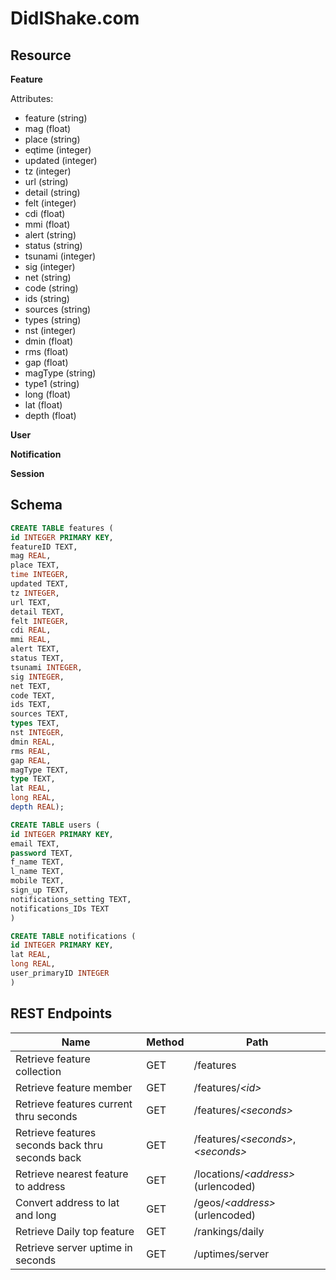 # DidIShake.com

## Resource

**Feature**

Attributes:
* feature (string)
* mag (float)
* place (string)
* eqtime (integer)
* updated (integer)
* tz (integer)
* url (string)
* detail (string)
* felt (integer)
* cdi (float)
* mmi (float)
* alert (string)
* status (string)
* tsunami (integer)
* sig (integer)
* net (string)
* code (string)
* ids (string)
* sources (string)
* types (string)
* nst (integer)
* dmin (float)
* rms (float)
* gap (float)
* magType (string)
* type1 (string)
* long (float)
* lat (float)
* depth (float)

**User**

**Notification**

**Session**

## Schema

```sql
CREATE TABLE features (
id INTEGER PRIMARY KEY, 
featureID TEXT, 
mag REAL, 
place TEXT, 
time INTEGER, 
updated TEXT, 
tz INTEGER, 
url TEXT, 
detail TEXT, 
felt INTEGER, 
cdi REAL, 
mmi REAL, 
alert TEXT, 
status TEXT, 
tsunami INTEGER, 
sig INTEGER, 
net TEXT, 
code TEXT, 
ids TEXT, 
sources TEXT, 
types TEXT, 
nst INTEGER, 
dmin REAL, 
rms REAL, 
gap REAL, 
magType TEXT, 
type TEXT, 
lat REAL, 
long REAL, 
depth REAL);
```

```sql
CREATE TABLE users (
id INTEGER PRIMARY KEY,
email TEXT,
password TEXT,
f_name TEXT,
l_name TEXT,
mobile TEXT,
sign_up TEXT,
notifications_setting TEXT,
notifications_IDs TEXT
)
```

```sql
CREATE TABLE notifications (
id INTEGER PRIMARY KEY,
lat REAL,
long REAL,
user_primaryID INTEGER
)
```

## REST Endpoints

Name					                            | Method| Path
----------------------------------------------------|-------|---------------
Retrieve feature collection		                    | GET	| /features
Retrieve feature member                             | GET   | /features/*\<id\>*
Retrieve features current thru seconds              | GET   | /features/*\<seconds\>*
Retrieve features seconds back thru seconds back    | GET   | /features/*\<seconds\>*,*\<seconds\>*
Retrieve nearest feature to address                 | GET   | /locations/*\<address\>* (urlencoded)
Convert address to lat and long                     | GET   | /geos/*\<address\>* (urlencoded)     
Retrieve Daily top feature                          | GET   | /rankings/daily
Retrieve server uptime in seconds                   | GET   | /uptimes/server